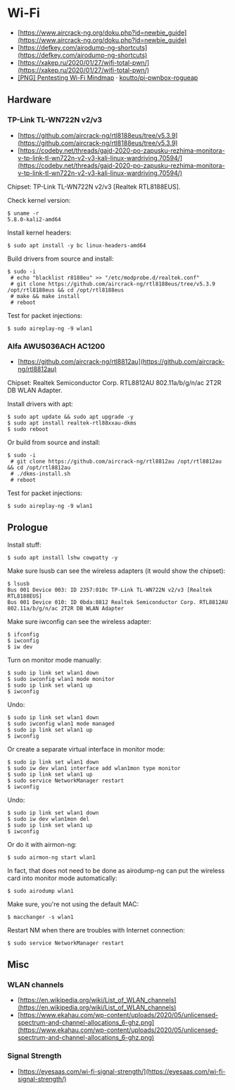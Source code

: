 # Wi-Fi

* [https://www.aircrack-ng.org/doku.php?id=newbie_guide](https://www.aircrack-ng.org/doku.php?id=newbie_guide)
* [https://defkey.com/airodump-ng-shortcuts](https://defkey.com/airodump-ng-shortcuts)
* [https://xakep.ru/2020/01/27/wifi-total-pwn/](https://xakep.ru/2020/01/27/wifi-total-pwn/)
* [[PNG] Pentesting Wi-Fi Mindmap](https://raw.githubusercontent.com/koutto/pi-pwnbox-rogueap/main/mindmap/WiFi-Hacking-MindMap-v1.png) · [koutto/pi-pwnbox-rogueap](https://github.com/koutto/pi-pwnbox-rogueap)




## Hardware



### TP-Link TL-WN722N v2/v3

* [https://github.com/aircrack-ng/rtl8188eus/tree/v5.3.9](https://github.com/aircrack-ng/rtl8188eus/tree/v5.3.9)
* [https://codeby.net/threads/gajd-2020-po-zapusku-rezhima-monitora-v-tp-link-tl-wn722n-v2-v3-kali-linux-wardriving.70594/](https://codeby.net/threads/gajd-2020-po-zapusku-rezhima-monitora-v-tp-link-tl-wn722n-v2-v3-kali-linux-wardriving.70594/)

Chipset: TP-Link TL-WN722N v2/v3 [Realtek RTL8188EUS].

Check kernel version:

```
$ uname -r
5.8.0-kali2-amd64
```

Install kernel headers:

```
$ sudo apt install -y bc linux-headers-amd64
```

Build drivers from source and install:

```
$ sudo -i
 # echo "blacklist r8188eu" >> "/etc/modprobe.d/realtek.conf"
 # git clone https://github.com/aircrack-ng/rtl8188eus/tree/v5.3.9 /opt/rtl8188eus && cd /opt/rtl8188eus
 # make && make install
 # reboot
```

Test for packet injections:

```
$ sudo aireplay-ng -9 wlan1
```



### Alfa AWUS036ACH AC1200

* [https://github.com/aircrack-ng/rtl8812au](https://github.com/aircrack-ng/rtl8812au)

Chipset: Realtek Semiconductor Corp. RTL8812AU 802.11a/b/g/n/ac 2T2R DB WLAN Adapter.

Install drivers with apt:

```
$ sudo apt update && sudo apt upgrade -y
$ sudo apt install realtek-rtl88xxau-dkms
$ sudo reboot
```

Or build from source and install:

```
$ sudo -i
 # git clone https://github.com/aircrack-ng/rtl8812au /opt/rtl8812au && cd /opt/rtl8812au
 # ./dkms-install.sh
 # reboot
```

Test for packet injections:

```
$ sudo aireplay-ng -9 wlan1
```




## Prologue

Install stuff:

```
$ sudo apt install lshw cowpatty -y
```

Make sure lsusb can see the wireless adapters (it would show the chipset):

```
$ lsusb
Bus 001 Device 003: ID 2357:010c TP-Link TL-WN722N v2/v3 [Realtek RTL8188EUS]
Bus 001 Device 010: ID 0bda:8812 Realtek Semiconductor Corp. RTL8812AU 802.11a/b/g/n/ac 2T2R DB WLAN Adapter
```

Make sure iwconfig can see the wireless adapter:

```
$ ifconfig
$ iwconfig
$ iw dev
```

Turn on monitor mode manually:

```
$ sudo ip link set wlan1 down
$ sudo iwconfig wlan1 mode monitor
$ sudo ip link set wlan1 up
$ iwconfig
```

Undo:

```
$ sudo ip link set wlan1 down
$ sudo iwconfig wlan1 mode managed
$ sudo ip link set wlan1 up
$ iwconfig
```

Or create a separate virtual interface in monitor mode:

```
$ sudo ip link set wlan1 down
$ sudo iw dev wlan1 interface add wlan1mon type monitor
$ sudo ip link set wlan1 up
$ sudo service NetworkManager restart
$ iwconfig
```

Undo:

```
$ sudo ip link set wlan1 down
$ sudo iw dev wlan1mon del
$ sudo ip link set wlan1 up
$ iwconfig
```

Or do it with airmon-ng:

```
$ sudo airmon-ng start wlan1
```

In fact, that does not need to be done as airodump-ng can put the wireless card into monitor mode automatically:

```
$ sudo airodump wlan1
```

Make sure, you're not using the default MAC:

```
$ macchanger -s wlan1
```

Restart NM when there are troubles with Internet connection:

```
$ sudo service NetworkManager restart
```




## Misc



### WLAN channels

* [https://en.wikipedia.org/wiki/List_of_WLAN_channels](https://en.wikipedia.org/wiki/List_of_WLAN_channels)
* [https://www.ekahau.com/wp-content/uploads/2020/05/unlicensed-spectrum-and-channel-allocations_6-ghz.png](https://www.ekahau.com/wp-content/uploads/2020/05/unlicensed-spectrum-and-channel-allocations_6-ghz.png)



### Signal Strength

* [https://eyesaas.com/wi-fi-signal-strength/](https://eyesaas.com/wi-fi-signal-strength/)
